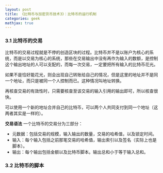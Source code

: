 ```yaml
---
layout: post
title: 《比特币与加密货币技术3》：比特币的运行机制
categories: geek
mathjax: true
---
```


### 3.1 比特币的交易

比特币的交易过程就是不停的创造区块的过程。比特币并不是以账户为核心的系统，而是以交易为核心的系统，那些在交易输出中没有再作为输入的数额，是控制这个输出地址的人可以支配的，而每一次交易，一定要把所有输入的比特币花光。

如果不是恰好能花光，则会出现自己转账给自己的情况，但是这里的地址并不是同一个地址，而只是被同一个人控制而已。这种情况叫地址转换。

再核查交易的有效性时，只需要核查至该交易的输入引用的输出即可，所以核查很快。

可以使用一个新的地址合并自己的比特币，可以两个人共同支付到同一个地址（这两者其实是一样的）。

**交易语法** 一个比特币的交易分为三部分：

* 元数据：包括交易的规模，输入输出的数量，交易的哈希值，以及锁定时间。
* 输入：每个输入包括之前那笔交易的哈希值，输出索引以及签名（实际上也是脚本）。
* 输出：每个输出包括金额以及比特币脚本。输出总和小于等于输入总和。


### 3.2 比特币的脚本

